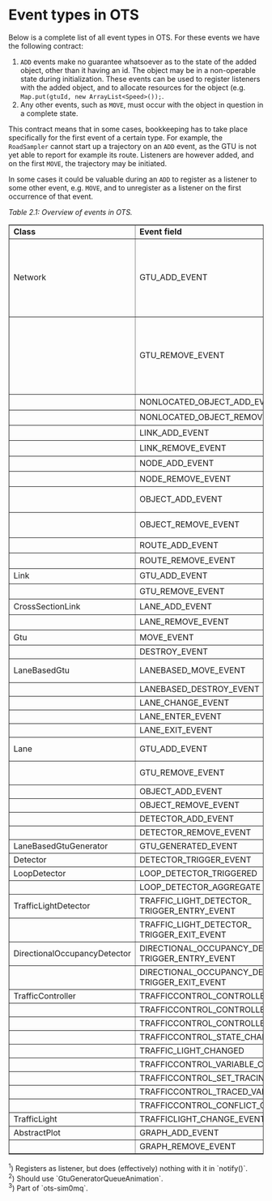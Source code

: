 # Event types in OTS

Below is a complete list of all event types in OTS. For these events we have the following contract:

1. `ADD` events make no guarantee whatsoever as to the state of the added object, other than it having an id. The object may be in a non-operable state during initialization. These events can be used to register listeners with the added object, and to allocate resources for the object (e.g. `Map.put(gtuId, new ArrayList<Speed>());`.
2. Any other events, such as `MOVE`, must occur with the object in question in a complete state.

This contract means that in some cases, bookkeeping has to take place specifically for the first event of a certain type. For example, the `RoadSampler` cannot start up a trajectory on an `ADD` event, as the GTU is not yet able to report for example its route. Listeners are however added, and on the first `MOVE`, the trajectory may be initiated.

In some cases it could be valuable during an `ADD` to register as a listener to some other event, e.g. `MOVE`, and to unregister as a listener on the first occurrence of that event.

_Table 2.1: Overview of events in OTS._
<table border="1" width="800px">
  <tr style="font-weight: bold"><td>Class</td><td>Event field</td><td>Listeners (excluding test code)</td><td>Used</td></tr>
  <tr><td>Network</td><td>GTU_ADD_EVENT</td><td>DefaultAnimationFactory, NetworkAnimation<sup>1</sup>, AbstractLaneBasedMoveChecker, Publisher<sup>3</sup>, NetworkModel, StochasticDistractionModel, RampMeteringDemo, OtsAnimationPanel</td><td>yes</td></tr>
  <tr><td></td><td>GTU_REMOVE_EVENT</td><td>DefaultAnimationFactory, NetworkAnimation<sup>1</sup>, AbstractLaneBasedMoveChecker, Publisher<sup>3</sup>, NetworkModel, StochasticDistractionModel, RampMeteringDemo, OtsAnimationPanel</td><td>yes</td></tr>
  <tr><td></td><td>NONLOCATED_OBJECT_ADD_EVENT</td><td>NetworkAnimation<sup>1</sup></td><td>yes</td></tr>
  <tr><td></td><td>NONLOCATED_OBJECT_REMOVE_EVENT</td><td>NetworkAnimation<sup>1</sup></td><td>yes</td></tr>
  <tr><td></td><td>LINK_ADD_EVENT</td><td>NetworkAnimation<sup>1</sup>, Publisher<sup>3</sup></td><td>yes</td></tr>
  <tr><td></td><td>LINK_REMOVE_EVENT</td><td>NetworkAnimation<sup>1</sup>, Publisher<sup>3</sup></td><td>yes</td></tr>
  <tr><td></td><td>NODE_ADD_EVENT</td><td>NetworkAnimation<sup>1</sup>, Publisher<sup>3</sup></td><td>yes</td></tr>
  <tr><td></td><td>NODE_REMOVE_EVENT</td><td>NetworkAnimation<sup>1</sup>, Publisher<sup>3</sup></td><td>yes</td></tr>
  <tr><td></td><td>OBJECT_ADD_EVENT</td><td>DefaultAnimationFactory, NetworkAnimation<sup>1</sup></td><td>yes</td></tr>
  <tr><td></td><td>OBJECT_REMOVE_EVENT</td><td>DefaultAnimationFactory, NetworkAnimation<sup>1</sup></td><td>yes</td></tr>
  <tr><td></td><td>ROUTE_ADD_EVENT</td><td>NetworkAnimation<sup>1</sup></td><td>yes</td></tr>
  <tr><td></td><td>ROUTE_REMOVE_EVENT</td><td>NetworkAnimation<sup>1</sup></td><td>yes</td></tr>
  <tr><td>Link</td><td>GTU_ADD_EVENT</td><td>Publisher<sup>3</sup></td><td>yes</td></tr>
  <tr><td></td><td>GTU_REMOVE_EVENT</td><td>Publisher<sup>3</sup></td><td>yes</td></tr>
  <tr><td>CrossSectionLink</td><td>LANE_ADD_EVENT</td><td>Publisher<sup>3</sup></td><td>yes</td></tr>
  <tr><td></td><td>LANE_REMOVE_EVENT</td><td>Publisher<sup>3</sup></td><td>yes</td></tr>
  <tr><td>Gtu</td><td>MOVE_EVENT</td><td>Publisher<sup>3</sup>, GtuTransceiver<sup>3</sup></td><td>yes</td></tr>
  <tr><td></td><td>DESTROY_EVENT</td><td></td><td>no</td></tr>  
  <tr><td>LaneBasedGtu</td><td>LANEBASED_MOVE_EVENT</td><td>AbstractLaneBasedMoveChecker, RoadSampler</td><td>yes</td></tr>
  <tr><td></td><td>LANEBASED_DESTROY_EVENT</td><td></td><td>no</td></tr>
  <tr><td></td><td>LANE_CHANGE_EVENT</td><td>Conflict, StrategiesDemo</td><td>yes</td></tr>
  <tr><td></td><td>LANE_ENTER_EVENT</td><td><i>not thrown</i></td><td>no</td></tr>
  <tr><td></td><td>LANE_EXIT_EVENT</td><td><i>not thrown</i></td><td>no</td></tr>
  <tr><td>Lane</td><td>GTU_ADD_EVENT</td><td>RoadSampler, TrafficLightDetector</td><td>yes</td></tr>
  <tr><td></td><td>GTU_REMOVE_EVENT</td><td>RoadSampler, TrafficLightDetector</td><td>yes</td></tr>
  <tr><td></td><td>OBJECT_ADD_EVENT</td><td></td><td>no</td></tr>
  <tr><td></td><td>OBJECT_REMOVE_EVENT</td><td></td><td>no</td></tr>
  <tr><td></td><td>DETECTOR_ADD_EVENT</td><td></td><td>no</td></tr>
  <tr><td></td><td>DETECTOR_REMOVE_EVENT</td><td></td><td>no</td></tr>
  <tr><td>LaneBasedGtuGenerator</td><td>GTU_GENERATED_EVENT</td><td></td><td>no</td></tr>
  <tr><td>Detector</td><td>DETECTOR_TRIGGER_EVENT</td><td></td><td>no</td></tr>
  <tr><td>LoopDetector</td><td>LOOP_DETECTOR_TRIGGERED</td><td></td><td>no</td></tr>
  <tr><td></td><td>LOOP_DETECTOR_AGGREGATE</td><td></td><td>no</td></tr>
  <tr><td>TrafficLightDetector</td><td>TRAFFIC_LIGHT_DETECTOR_ TRIGGER_ENTRY_EVENT</td><td>TrafficLightDetector, TrafCod, DetectrorImage, Variable</td><td>yes</td></tr>
  <tr><td></td><td>TRAFFIC_LIGHT_DETECTOR_ TRIGGER_EXIT_EVENT</td><td>TrafficLightDetector, TrafCod, DetectrorImage, Variable</td><td>yes</td></tr>
  <tr><td>DirectionalOccupancyDetector</td><td>DIRECTIONAL_OCCUPANCY_DETECTOR_ TRIGGER_ENTRY_EVENT</td><td><i>not thrown</i></td><td>no</td></tr>
  <tr><td></td><td>DIRECTIONAL_OCCUPANCY_DETECTOR_ TRIGGER_EXIT_EVENT</td><td><i>not thrown</i></td><td>no</td></tr>
  <tr><td>TrafficController</td><td>TRAFFICCONTROL_CONTROLLER_CREATED</td><td></td><td>no</td></tr>
  <tr><td></td><td>TRAFFICCONTROL_CONTROLLER_EVALUATING</td><td>TrafCODModel</td><td>yes</td></tr>
  <tr><td></td><td>TRAFFICCONTROL_CONTROLLER_WARNING</td><td>TrafCODModel</td><td>yes</td></tr>
  <tr><td></td><td>TRAFFICCONTROL_STATE_CHANGED</td><td><i>not thrown</i></td><td>no</td></tr>
  <tr><td></td><td>TRAFFIC_LIGHT_CHANGED</td><td></td><td>no</td></tr>
  <tr><td></td><td>TRAFFICCONTROL_VARIABLE_CREATED</td><td></td><td>no</td></tr>
  <tr><td></td><td>TRAFFICCONTROL_SET_TRACING</td><td><i>not thrown</i>, TrafCod</td><td>yes</td></tr>
  <tr><td></td><td>TRAFFICCONTROL_TRACED_VARIABLE_UPDATED</td><td>TrafCODModel</td><td>yes</td></tr>
  <tr><td></td><td>TRAFFICCONTROL_CONFLICT_GROUP_CHANGED</td><td>TrafCODModel</td><td>yes</td></tr>
  <tr><td>TrafficLight</td><td>TRAFFICLIGHT_CHANGE_EVENT</td><td></td><td>no</td></tr>
  <tr><td>AbstractPlot</td><td>GRAPH_ADD_EVENT</td><td><i>not thrown</i></td><td>no</td></tr>
  <tr><td></td><td>GRAPH_REMOVE_EVENT</td><td><i>not thrown</i></td><td>no</td></tr>
</table>
<sup>1</sup>) Registers as listener, but does (effectively) nothing with it in `notify()`.<br>
<sup>2</sup>) Should use `GtuGeneratorQueueAnimation`.<br>
<sup>3</sup>) Part of `ots-sim0mq`.<br>